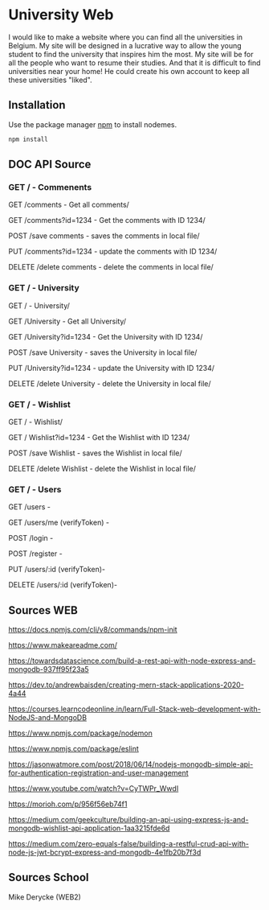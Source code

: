 # University Web
I would like to make a website where you can find all the universities in Belgium.
My site will be designed in a lucrative way to allow the young student to find the university that inspires him the most. 
My site will be for all the people who want to resume their studies. And that it is difficult to find universities near your home!
He could create his own account to keep all these universities "liked". 


## Installation
Use the package manager [npm](https://docs.npmjs.com/c/v8/commands/npm-init) to install nodemes.

```bash
npm install
```
## DOC API Source
 ### GET / - Commenents
 GET /comments - Get all comments/

 GET /comments?id=1234 - Get the comments with ID 1234/

 POST /save comments - saves the comments in local file/

 PUT /comments?id=1234 - update the comments with ID 1234/

 DELETE /delete comments - delete the comments in local file/


### GET / - University
 GET / - University/

 GET /University - Get all University/

 GET /University?id=1234 - Get the University with ID 1234/
 
 POST /save University - saves the University in local file/
 
 PUT /University?id=1234 - update the University with ID 1234/
 
 DELETE /delete University - delete the University in local file/


### GET / - Wishlist
 GET / - Wishlist/

 GET / Wishlist?id=1234 - Get the Wishlist with ID 1234/

 POST /save Wishlist - saves the Wishlist in local file/

 DELETE /delete Wishlist - delete the Wishlist in local file/

### GET / - Users
 GET /users -

 GET /users/me (verifyToken) - 

 POST /login -

 POST /register -

 PUT /users/:id (verifyToken)-

 DELETE /users/:id (verifyToken)-


## Sources WEB
https://docs.npmjs.com/cli/v8/commands/npm-init

https://www.makeareadme.com/

https://towardsdatascience.com/build-a-rest-api-with-node-express-and-mongodb-937ff95f23a5

https://dev.to/andrewbaisden/creating-mern-stack-applications-2020-4a44

https://courses.learncodeonline.in/learn/Full-Stack-web-development-with-NodeJS-and-MongoDB

https://www.npmjs.com/package/nodemon

https://www.npmjs.com/package/eslint

https://jasonwatmore.com/post/2018/06/14/nodejs-mongodb-simple-api-for-authentication-registration-and-user-management

https://www.youtube.com/watch?v=CyTWPr_WwdI

https://morioh.com/p/956f56eb74f1

https://medium.com/geekculture/building-an-api-using-express-js-and-mongodb-wishlist-api-application-1aa3215fde6d

https://medium.com/zero-equals-false/building-a-restful-crud-api-with-node-js-jwt-bcrypt-express-and-mongodb-4e1fb20b7f3d

## Sources School
Mike Derycke (WEB2)